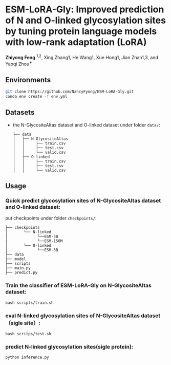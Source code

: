 # ESM-LoRA-Gly: Improved prediction of N and O-linked glycosylation sites by tuning protein language models with low-rank adaptation (LoRA)

**Zhiyong Feng** <sup>1,2</sup>, Xing Zhang1, He Wang1, Xue Hong1, Jian Zhan1,3, and Yaoqi Zhou<sup>∗</sup>

## Environments
```bash
git clone https://github.com/NancyFyong/ESM-LoRA-Gly.git
conda env create -f env.yml
```

## Datasets

- the N-GlycositeAltas dataset and O-linked dataset under folder `data/`:
    ```
    ├── data
    │   ├── N-GlycositeAltas
    │   │     ├── train.csv
    │   │     ├── test.csv
    │   │     └── valid.csv
    │   ├── O-linked
    │   │     ├── train.csv
    │   │     ├── test.csv
    │   │     └── valid.csv
    ```

## Usage

### Quick predict glycosylation sites of N-GlycositeAltas dataset and O-linked dataset:
put checkpoints under folder `checkpoints/`:

    ├── checkpoints
    │       └── N-linked
    │             └──ESM-3B
    |             └──ESM-150M
    │       └── O-linked
    │             └──ESM-3B
    ├── data
    ├── model
    ├── scripts
    ├── main.py
    ├── predict.py



### Train the classifier of ESM-LoRA-Gly on N-GlycositeAltas dataset:
```
bash scripts/train.sh
```

### eval  N-linked glycosylation sites of N-GlycositeAltas dataset（sigle site）:
```
bash scritps/test.sh
```

### predict  N-linked glycosylation sites(sigle protein):
```
python inference.py
```

